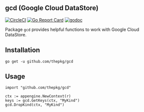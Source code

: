 gcd (Google Cloud DataStore)
-

[![CircleCI](https://circleci.com/gh/thepkg/gcd.svg?style=svg)](https://circleci.com/gh/thepkg/gcd)
[![Go Report Card](https://goreportcard.com/badge/github.com/thepkg/gcd)](https://goreportcard.com/report/github.com/thepkg/gcd)
[![godoc](https://godoc.org/github.com/thepkg/gcd?status.svg)](https://godoc.org/github.com/thepkg/gcd)

Package `gcd` provides helpful functions to work with Google Cloud DataStore.

## Installation

`go get -u github.com/thepkg/gcd`

## Usage

````
import "github.com/thepkg/gcd"

ctx := appengine.NewContext(r)
keys := gcd.GetKeys(ctx, "MyKind")
gcd.DropKind(ctx, "MyKind")
````
